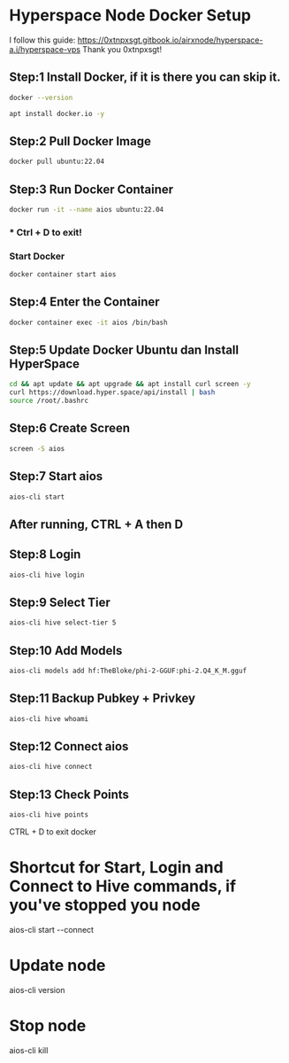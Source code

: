 # Hyperspace Node Docker Setup
I follow this guide: https://0xtnpxsgt.gitbook.io/airxnode/hyperspace-a.i/hyperspace-vps
Thank you 0xtnpxsgt!
## Step:1 Install Docker, if it is there you can skip it.
```Bash
docker --version
```
```Bash
apt install docker.io -y
```
## Step:2 Pull Docker Image
```Bash
docker pull ubuntu:22.04
```
## Step:3 Run Docker Container
```Bash
docker run -it --name aios ubuntu:22.04
```
### * Ctrl + D to exit!
### Start Docker
```Bash
docker container start aios
```
## Step:4 Enter the Container
```Bash
docker container exec -it aios /bin/bash
```
## Step:5 Update Docker Ubuntu dan Install HyperSpace
```Bash
cd && apt update && apt upgrade && apt install curl screen -y
curl https://download.hyper.space/api/install | bash
source /root/.bashrc
```
## Step:6 Create Screen
```Bash
screen -S aios
```
## Step:7 Start aios
```Bash
aios-cli start
```
## After running, CTRL + A then D
## Step:8 Login
```Bash
aios-cli hive login
```
## Step:9 Select Tier
```Bash
aios-cli hive select-tier 5
```
## Step:10 Add Models
```Bash
aios-cli models add hf:TheBloke/phi-2-GGUF:phi-2.Q4_K_M.gguf
```
## Step:11 Backup Pubkey + Privkey
```Bash
aios-cli hive whoami
```
## Step:12 Connect aios
```Bash
aios-cli hive connect
```
## Step:13 Check Points
```Bash
aios-cli hive points
```
CTRL + D to exit docker

# Shortcut for Start, Login and Connect to Hive commands, if you've stopped you node
aios-cli start --connect
# Update node
aios-cli version
# Stop node
aios-cli kill
